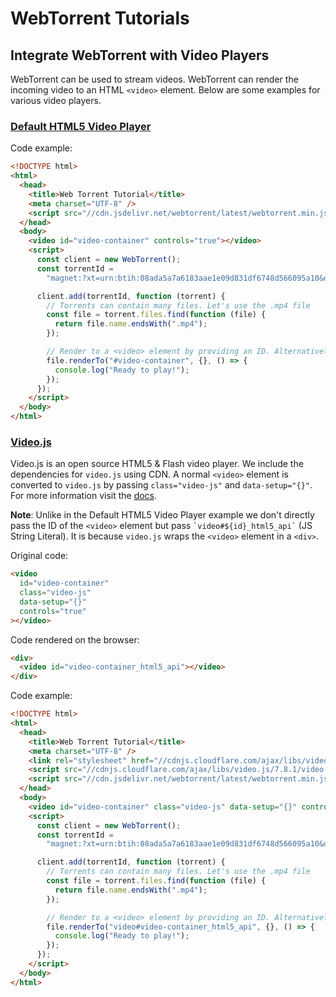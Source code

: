 # WebTorrent Tutorials

## Integrate WebTorrent with Video Players

WebTorrent can be used to stream videos. WebTorrent can render the incoming video to an HTML `<video>` element. Below are some examples for various video players.

### [Default HTML5 Video Player](https://developer.mozilla.org/en-US/docs/Web/HTML/Element/video)

Code example:

```html
<!DOCTYPE html>
<html>
  <head>
    <title>Web Torrent Tutorial</title>
    <meta charset="UTF-8" />
    <script src="//cdn.jsdelivr.net/webtorrent/latest/webtorrent.min.js"></script>
  </head>
  <body>
    <video id="video-container" controls="true"></video>
    <script>
      const client = new WebTorrent();
      const torrentId =
        "magnet:?xt=urn:btih:08ada5a7a6183aae1e09d831df6748d566095a10&dn=Sintel&tr=udp%3A%2F%2Fexplodie.org%3A6969&tr=udp%3A%2F%2Ftracker.coppersurfer.tk%3A6969&tr=udp%3A%2F%2Ftracker.empire-js.us%3A1337&tr=udp%3A%2F%2Ftracker.leechers-paradise.org%3A6969&tr=udp%3A%2F%2Ftracker.opentrackr.org%3A1337&tr=wss%3A%2F%2Ftracker.btorrent.xyz&tr=wss%3A%2F%2Ftracker.fastcast.nz&tr=wss%3A%2F%2Ftracker.openwebtorrent.com&ws=https%3A%2F%2Fwebtorrent.io%2Ftorrents%2F&xs=https%3A%2F%2Fwebtorrent.io%2Ftorrents%2Fsintel.torrent";

      client.add(torrentId, function (torrent) {
        // Torrents can contain many files. Let's use the .mp4 file
        const file = torrent.files.find(function (file) {
          return file.name.endsWith(".mp4");
        });

        // Render to a <video> element by providing an ID. Alternatively, one can also provide a DOM element.
        file.renderTo("#video-container", {}, () => {
          console.log("Ready to play!");
        });
      });
    </script>
  </body>
</html>

```

### [Video.js](https://videojs.com/)

Video.js is an open source HTML5 & Flash video player. We include the dependencies for `video.js` using CDN. A normal `<video>` element is converted to `video.js` by passing `class="video-js"` and `data-setup="{}"`. For more information visit the [docs](https://docs.videojs.com/tutorial-setup.html).

**Note**: Unlike in the Default HTML5 Video Player example we don't directly pass the ID of the `<video>` element but pass `` `video#${id}_html5_api` `` (JS String Literal). It is because `video.js` wraps the `<video>` element in a `<div>`.

Original code:

```html
<video
  id="video-container"
  class="video-js"
  data-setup="{}"
  controls="true"
></video>
```

Code rendered on the browser:

```html
<div>
  <video id="video-container_html5_api"></video>
</div>
```

Code example:

```html
<!DOCTYPE html>
<html>
  <head>
    <title>Web Torrent Tutorial</title>
    <meta charset="UTF-8" />
    <link rel="stylesheet" href="//cdnjs.cloudflare.com/ajax/libs/video.js/7.8.1/video-js.min.css" />
    <script src="//cdnjs.cloudflare.com/ajax/libs/video.js/7.8.1/video.min.js"></script>
    <script src="//cdn.jsdelivr.net/webtorrent/latest/webtorrent.min.js"></script>
  </head>
  <body>
    <video id="video-container" class="video-js" data-setup="{}" controls="true"></video>
    <script>
      const client = new WebTorrent();
      const torrentId =
        "magnet:?xt=urn:btih:08ada5a7a6183aae1e09d831df6748d566095a10&dn=Sintel&tr=udp%3A%2F%2Fexplodie.org%3A6969&tr=udp%3A%2F%2Ftracker.coppersurfer.tk%3A6969&tr=udp%3A%2F%2Ftracker.empire-js.us%3A1337&tr=udp%3A%2F%2Ftracker.leechers-paradise.org%3A6969&tr=udp%3A%2F%2Ftracker.opentrackr.org%3A1337&tr=wss%3A%2F%2Ftracker.btorrent.xyz&tr=wss%3A%2F%2Ftracker.fastcast.nz&tr=wss%3A%2F%2Ftracker.openwebtorrent.com&ws=https%3A%2F%2Fwebtorrent.io%2Ftorrents%2F&xs=https%3A%2F%2Fwebtorrent.io%2Ftorrents%2Fsintel.torrent";

      client.add(torrentId, function (torrent) {
        // Torrents can contain many files. Let's use the .mp4 file
        const file = torrent.files.find(function (file) {
          return file.name.endsWith(".mp4");
        });

        // Render to a <video> element by providing an ID. Alternatively, one can also provide a DOM element.
        file.renderTo("video#video-container_html5_api", {}, () => {
          console.log("Ready to play!");
        });
      });
    </script>
  </body>
</html>

```
